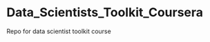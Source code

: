 Data_Scientists_Toolkit_Coursera
================================

Repo for data scientist toolkit course

